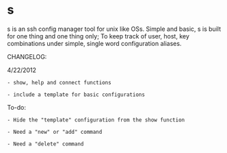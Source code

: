 s
=

s is an ssh config manager tool for unix like OSs. Simple and basic, s is built for one thing and one thing only; To keep track of user, host, key combinations under simple, single word configuration aliases. 

CHANGELOG:

4/22/2012

	- show, help and connect functions

	- include a template for basic configurations

To-do:

	- Hide the "template" configuration from the show function

	- Need a "new" or "add" command

	- Need a "delete" command

	

